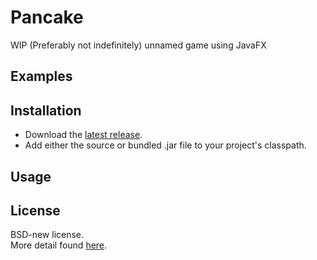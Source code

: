 # Pancake
WIP (Preferably not indefinitely) unnamed game using JavaFX

## Examples

## Installation
* Download the [latest release](https://github.com/kkorolyov/Pancake/releases/latest).
* Add either the source or bundled .jar file to your project's classpath.

## Usage

## License
BSD-new license.  
More detail found [here](LICENSE).
